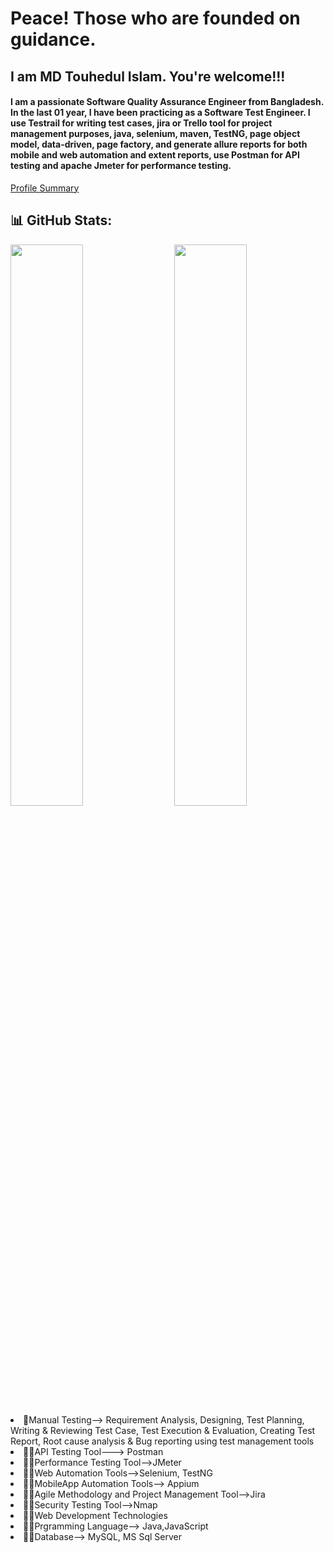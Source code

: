 # Peace! Those who are founded on guidance. 
<h2 >I am MD Touhedul Islam. You're welcome!!!</h2>

<h4>I am a passionate Software Quality Assurance Engineer from Bangladesh. In the last 01 year, I have been practicing as a Software Test Engineer. I use Testrail for writing test cases, jira or Trello tool for project management purposes, java, selenium, maven, TestNG, page object model, data-driven, page factory, and generate allure reports for both mobile and web automation and extent reports, use Postman for API testing and apache Jmeter for performance testing. 

</h4>

[Profile Summary](https://profile-summary-for-github.com/user/touhid1)

## 📊 GitHub Stats:
<img  src="https://github-readme-stats.vercel.app/api?username=touhid1&count_private=true&show_icons=true&hide_border=true&theme=react" width="48%" align="right" >
<img  src="https://github-readme-streak-stats.herokuapp.com/?user=touhid1&theme=react" width="48%" >
<br>




<li>
📝Manual Testing--> Requirement Analysis, Designing, Test Planning, Writing & Reviewing Test Case, Test Execution & Evaluation, Creating Test Report, Root cause analysis & Bug reporting using test management tools</li>
<li>👩‍💻API Testing Tool---> Postman</li>
<li>👩‍💻Performance Testing Tool-->JMeter</li>
<li>👩‍💻Web Automation Tools-->Selenium, TestNG</li>
<li>👩‍💻MobileApp Automation Tools--> Appium</li>
<li>👩‍💻Agile Methodology and Project Management Tool-->Jira</li>
<li>👩‍💻Security Testing Tool-->Nmap</li>
<li>👩‍💻Web Development Technologies</li>
<li>👩‍💻Prgramming Language--> Java,JavaScript</li>
<li>👩‍💻Database--> MySQL, MS Sql Server
</li>


